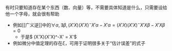 有时只要知道存在某个东西（数、向量）等，不需要具体知道是什么，只需要设给他一个字母，就会很有帮助
- 例如[[广义逆]]中的$\forall \alpha, \exists \beta, (X'X)(X'X)^-X'\alpha - X'\alpha=(X'X)(X'X)^-X'X\beta - X'X\beta=0$
  - 于是$ (X'X)(X'X)^-X' = X'$
- 例如微分中值定理的存在$\xi$，可用于证明很多关于“估计误差”的式子